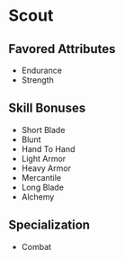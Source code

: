 # Scout


## Favored Attributes
- Endurance
- Strength

## Skill Bonuses
- Short Blade
- Blunt
- Hand To Hand
- Light Armor
- Heavy Armor
- Mercantile
- Long Blade
- Alchemy

## Specialization
- Combat